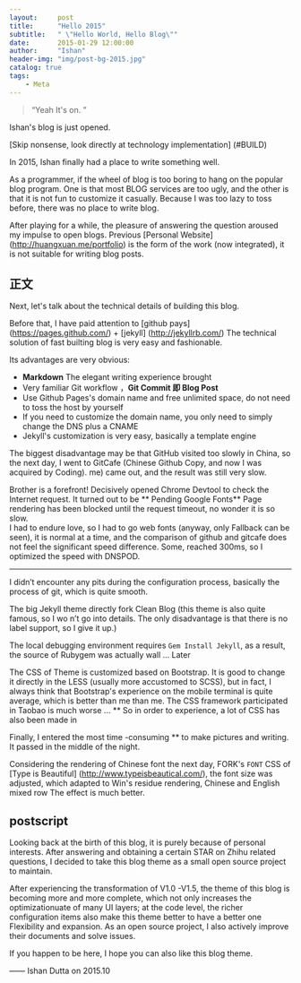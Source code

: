 ```yaml
---
layout:     post
title:      "Hello 2015"
subtitle:   " \"Hello World, Hello Blog\""
date:       2015-01-29 12:00:00
author:     "Ishan"
header-img: "img/post-bg-2015.jpg"
catalog: true
tags:
    - Meta
---
```


> “Yeah It's on. ”


Ishan's blog is just opened.

[Skip nonsense, look directly at technology implementation] (#BUILD)

In 2015, Ishan finally had a place to write something well.


As a programmer, if the wheel of blog is too boring to hang on the popular blog program. One is that most BLOG services are too ugly, and the other is that it is not fun to customize it casually. Because I was too lazy to toss before, there was no place to write blog.

After playing for a while, the pleasure of answering the question aroused my impulse to open blogs. Previous [Personal Website] (http://huangxuan.me/portfolio) is the form of the work (now integrated), it is not suitable for writing blog posts.

<p id = "build"></p>

## 正文

Next, let's talk about the technical details of building this blog.

Before that, I have paid attention to [github pays] (https://pages.github.com/) + [jekyll] (http://jekyllrb.com/) The technical solution of fast builting blog is very easy and fashionable.

Its advantages are very obvious:

* **Markdown** The elegant writing experience brought
* Very familiar Git workflow ，**Git Commit 即 Blog Post**
* Use Github Pages's domain name and free unlimited space, do not need to toss the host by yourself
* If you need to customize the domain name, you only need to simply change the DNS plus a CNAME 
* Jekyll's customization is very easy, basically a template engine


The biggest disadvantage may be that GitHub visited too slowly in China, so the next day, I went to GitCafe (Chinese Github Copy, and now I was acquired by Coding). me) came out, and the result was still very slow.

Brother is a forefront! Decisively opened Chrome Devtool to check the Internet request. It turned out to be ** Pending Google Fonts** Page rendering has been blocked until the request timeout, no wonder it is so slow.  
I had to endure love, so I had to go web fonts (anyway, only Fallback can be seen), it is normal at a time, and the comparison of github and gitcafe does not feel the significant speed difference. Some, reached 300ms, so I optimized the speed with DNSPOD.

---

I didn’t encounter any pits during the configuration process, basically the process of git, which is quite smooth.

The big Jekyll theme directly fork Clean Blog (this theme is also quite famous, so I wo n’t go into details. The only disadvantage is that there is no label support, so I give it up.)

The local debugging environment requires `Gem Install Jekyll`, as a result, the source of Rubygem was actually wall ... Later

The CSS of Theme is customized based on Bootstrap. It is good to change it directly in the LESS (usually more accustomed to SCSS), but in fact, I always think that Bootstrap's experience on the mobile terminal is quite average, which is better than me than me. The CSS framework participated in Taobao is much worse ... ** So in order to experience, a lot of CSS has also been made in

Finally, I entered the most time -consuming ** to make pictures and writing. It passed in the middle of the night.

Considering the rendering of Chinese font the next day, FORK's `FONT` CSS of [Type is Beautiful] (http://www.typeisbeautical.com/), the font size was adjusted, which adapted to Win's residue rendering, Chinese and English mixed row The effect is much better.


## postscript

Looking back at the birth of this blog, it is purely because of personal interests. After answering and obtaining a certain STAR on Zhihu related questions, I decided to take this blog theme as a small open source project to maintain.

After experiencing the transformation of V1.0 -V1.5, the theme of this blog is becoming more and more complete, which not only increases the optimizationuate of many UI layers; at the code level, the richer configuration items also make this theme better to have a better one Flexibility and expansion. As an open source project, I also actively improve their documents and solve issues.

If you happen to be here, I hope you can also like this blog theme.

—— Ishan Dutta on 2015.10
